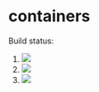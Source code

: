 # containers

Build status:
1. [![](https://github.com/nishka-ayyar/CS46/workflows/tests-fibonacci/badge.svg)](https://github.com/nishka-ayyar/CS46/actions?query=workflow%3Atests-fibonacci)
1. [![](https://github.com/nishka-ayyar/CS46/workflows/tests-range/badge.svg)](https://github.com/nishka-ayyar/CS46/actions?query=workflow%3Atests-range)
1. [![](https://github.com/nishka-ayyar/CS46/workflows/tests-unicode/badge.svg)](https://github.com/nishka-ayyar/CS46/actions?query=workflow%3Atests-unicode)

